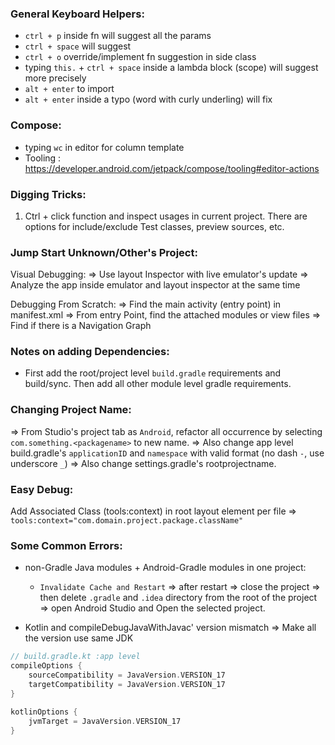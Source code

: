 ### General Keyboard Helpers:
- `ctrl + p` inside fn will suggest all the params
- `ctrl + space` will suggest
- `ctrl + o` override/implement fn suggestion in side class
- typing `this.` + `ctrl + space` inside a lambda block (scope) will suggest more precisely
- `alt + enter` to import
- `alt + enter` inside a typo (word with curly underling) will fix
### Compose:
- typing `wc` in editor for column template
- Tooling : https://developer.android.com/jetpack/compose/tooling#editor-actions

### Digging Tricks:
1. Ctrl + click function and inspect usages in current project. There are options for include/exclude Test classes, preview sources, etc. 

### Jump Start Unknown/Other's Project:
Visual Debugging: 
=> Use layout Inspector with live emulator's update
=> Analyze the app inside emulator and layout inspector at the same time

Debugging From Scratch:
=> Find the main activity (entry point) in manifest.xml
=> From entry Point, find the attached modules or view files
=> Find if there is a Navigation Graph

### Notes on adding Dependencies:
* First add the root/project level `build.gradle` requirements and build/sync. Then add all other module level gradle requirements.

### Changing Project Name:
=> From Studio's project tab as `Android`, refactor all occurrence by selecting `com.something.<packagename>` to new name. 
=> Also change app level build.gradle's `applicationID` and `namespace` with valid format (no dash `-`, use underscore `_`)
=> Also change settings.gradle's rootprojectname. 

### Easy Debug:
Add Associated Class (tools:context) in root layout element per file => `tools:context="com.domain.project.package.className"`

### Some Common Errors:
* non-Gradle Java modules + Android-Gradle modules in one project:
    - `Invalidate Cache and Restart` => after restart => close the project => then delete `.gradle` and `.idea` directory from the root of the project => open Android Studio and Open the selected project.

* Kotlin and compileDebugJavaWithJavac' version mismatch => Make all the version use same JDK
```kotlin
// build.gradle.kt :app level
compileOptions {
    sourceCompatibility = JavaVersion.VERSION_17
    targetCompatibility = JavaVersion.VERSION_17
}

kotlinOptions {
    jvmTarget = JavaVersion.VERSION_17
}
```